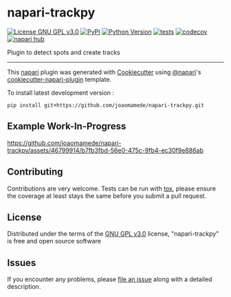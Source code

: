 # napari-trackpy

[![License GNU GPL v3.0](https://img.shields.io/pypi/l/napari-trackpy.svg?color=green)](https://github.com/joaomamede/napari-trackpy/raw/main/LICENSE)
[![PyPI](https://img.shields.io/pypi/v/napari-trackpy.svg?color=green)](https://pypi.org/project/napari-trackpy)
[![Python Version](https://img.shields.io/pypi/pyversions/napari-trackpy.svg?color=green)](https://python.org)
[![tests](https://github.com/joaomamede/napari-trackpy/workflows/tests/badge.svg)](https://github.com/joaomamede/napari-trackpy/actions)
[![codecov](https://codecov.io/gh/joaomamede/napari-trackpy/branch/main/graph/badge.svg)](https://codecov.io/gh/joaomamede/napari-trackpy)
[![napari hub](https://img.shields.io/endpoint?url=https://api.napari-hub.org/shields/napari-trackpy)](https://napari-hub.org/plugins/napari-trackpy)

Plugin to detect spots and create tracks

----------------------------------

This [napari] plugin was generated with [Cookiecutter] using [@napari]'s [cookiecutter-napari-plugin] template.

<!--
Don't miss the full getting started guide to set up your new package:
https://github.com/napari/cookiecutter-napari-plugin#getting-started

and review the napari docs for plugin developers:
https://napari.org/stable/plugins/index.html
-->




To install latest development version :

    pip install git+https://github.com/joaomamede/napari-trackpy.git

## Example Work-In-Progress


https://github.com/joaomamede/napari-trackpy/assets/46799914/b7fb3fbd-56e0-475c-9fb4-ec30f9e886ab


## Contributing

Contributions are very welcome. Tests can be run with [tox], please ensure
the coverage at least stays the same before you submit a pull request.

## License

Distributed under the terms of the [GNU GPL v3.0] license,
"napari-trackpy" is free and open source software

## Issues

If you encounter any problems, please [file an issue] along with a detailed description.

[napari]: https://github.com/napari/napari
[Cookiecutter]: https://github.com/audreyr/cookiecutter
[@napari]: https://github.com/napari
[MIT]: http://opensource.org/licenses/MIT
[BSD-3]: http://opensource.org/licenses/BSD-3-Clause
[GNU GPL v3.0]: http://www.gnu.org/licenses/gpl-3.0.txt
[GNU LGPL v3.0]: http://www.gnu.org/licenses/lgpl-3.0.txt
[Apache Software License 2.0]: http://www.apache.org/licenses/LICENSE-2.0
[Mozilla Public License 2.0]: https://www.mozilla.org/media/MPL/2.0/index.txt
[cookiecutter-napari-plugin]: https://github.com/napari/cookiecutter-napari-plugin

[file an issue]: https://github.com/joaomamede/napari-trackpy/issues

[napari]: https://github.com/napari/napari
[tox]: https://tox.readthedocs.io/en/latest/
[pip]: https://pypi.org/project/pip/
[PyPI]: https://pypi.org/
